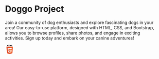   # Doggo Project 

Join a community of dog enthusiasts and explore fascinating dogs in your area! Our easy-to-use platform, designed with HTML, CSS, and Bootstrap, allows you to browse profiles, share photos, and engage in exciting activities. Sign up today and embark on your canine adventures!

<img src="HTML5_logo_and_wordmark.svg.png" alt="Description" width="30px" >
